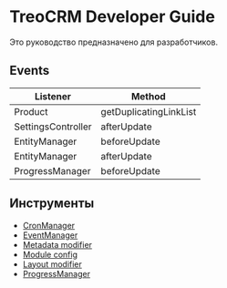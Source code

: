 # TreoCRM Developer Guide #
Это руководство предназначено для разработчиков.

## Events ##

| Listener | Method |
| ------ | ------ |
| Product | getDuplicatingLinkList |
| SettingsController | afterUpdate |
| EntityManager | beforeUpdate |
| EntityManager | afterUpdate |
| ProgressManager | beforeUpdate |

## Инструменты ##
* [CronManager](cron_manager/readme.md)
* [EventManager](event_manager/readme.md)
* [Metadata modifier](metadata_modifier/readme.md)
* [Module config](module_config/readme.md)
* [Layout modifier](layout_modifier/readme.md)
* [ProgressManager](progress_manager/readme.md)
